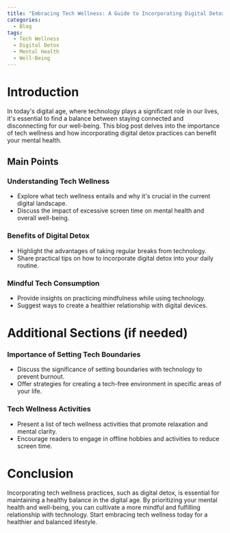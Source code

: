 ```yaml
---
title: "Embracing Tech Wellness: A Guide to Incorporating Digital Detox into Your Daily Routine"
categories:
  - Blog
tags:
  - Tech Wellness
  - Digital Detox
  - Mental Health
  - Well-Being
---
```


# Introduction
In today's digital age, where technology plays a significant role in our lives, it's essential to find a balance between staying connected and disconnecting for our well-being. This blog post delves into the importance of tech wellness and how incorporating digital detox practices can benefit your mental health.

## Main Points
### Understanding Tech Wellness
- Explore what tech wellness entails and why it's crucial in the current digital landscape.
- Discuss the impact of excessive screen time on mental health and overall well-being.

### Benefits of Digital Detox
- Highlight the advantages of taking regular breaks from technology.
- Share practical tips on how to incorporate digital detox into your daily routine.

### Mindful Tech Consumption
- Provide insights on practicing mindfulness while using technology.
- Suggest ways to create a healthier relationship with digital devices.

# Additional Sections (if needed)
### Importance of Setting Tech Boundaries
- Discuss the significance of setting boundaries with technology to prevent burnout.
- Offer strategies for creating a tech-free environment in specific areas of your life.

### Tech Wellness Activities
- Present a list of tech wellness activities that promote relaxation and mental clarity.
- Encourage readers to engage in offline hobbies and activities to reduce screen time.

# Conclusion
Incorporating tech wellness practices, such as digital detox, is essential for maintaining a healthy balance in the digital age. By prioritizing your mental health and well-being, you can cultivate a more mindful and fulfilling relationship with technology. Start embracing tech wellness today for a healthier and balanced lifestyle.